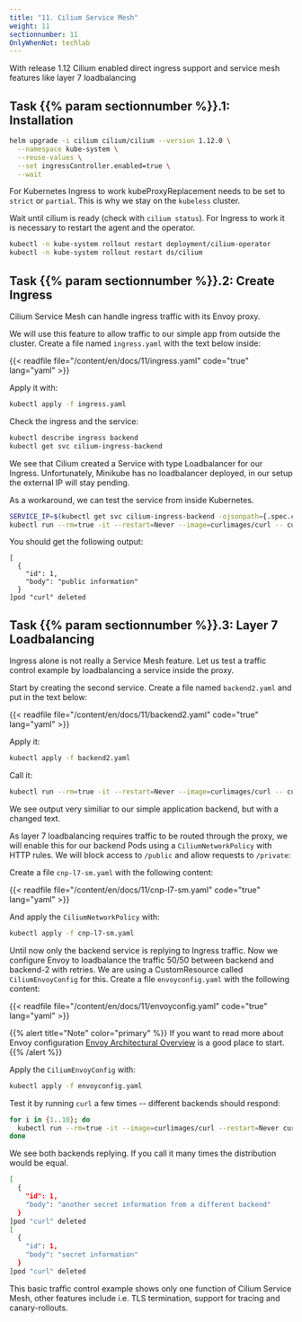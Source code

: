 ```yaml
---
title: "11. Cilium Service Mesh"
weight: 11
sectionnumber: 11
OnlyWhenNot: techlab
---
```

With release 1.12 Cilium enabled direct ingress support and service mesh features like layer 7 loadbalancing


## Task {{% param sectionnumber %}}.1: Installation


```bash
helm upgrade -i cilium cilium/cilium --version 1.12.0 \
  --namespace kube-system \
  --reuse-values \
  --set ingressController.enabled=true \
  --wait
```

For Kubernetes Ingress to work kubeProxyReplacement needs to be set to `strict` or `partial`. This is why we stay on the `kubeless` cluster.

Wait until cilium is ready (check with `cilium status`). For Ingress to work it is necessary to restart the agent and the operator.

```bash
kubectl -n kube-system rollout restart deployment/cilium-operator
kubectl -n kube-system rollout restart ds/cilium
```


## Task {{% param sectionnumber %}}.2: Create Ingress

Cilium Service Mesh can handle ingress traffic with its Envoy proxy.

We will use this feature to allow traffic to our simple app from outside the cluster. Create a file named `ingress.yaml` with the text below inside:

{{< readfile file="/content/en/docs/11/ingress.yaml" code="true" lang="yaml" >}}

Apply it with:

```bash
kubectl apply -f ingress.yaml
```

Check the ingress and the service:

```bash
kubectl describe ingress backend
kubectl get svc cilium-ingress-backend
```
We see that Cilium created a Service with type Loadbalancer for our Ingress. Unfortunately, Minikube has no loadbalancer deployed, in our setup the external IP will stay pending.

As a workaround, we can test the service from inside Kubernetes.

```bash
SERVICE_IP=$(kubectl get svc cilium-ingress-backend -ojsonpath={.spec.clusterIP})
kubectl run --rm=true -it --restart=Never --image=curlimages/curl -- curl http://${SERVICE_IP}/public
```

You should get the following output:

```
[
  {
    "id": 1,
    "body": "public information"
  }
]pod "curl" deleted
```


## Task {{% param sectionnumber %}}.3: Layer 7 Loadbalancing

Ingress alone is not really a Service Mesh feature. Let us test a traffic control example by loadbalancing a service inside the proxy.

Start by creating the second service. Create a file named `backend2.yaml` and put in the text below:

{{< readfile file="/content/en/docs/11/backend2.yaml" code="true" lang="yaml" >}}

Apply it:
```bash
kubectl apply -f backend2.yaml
```

Call it:
```bash
kubectl run --rm=true -it --restart=Never --image=curlimages/curl -- curl --connect-timeout 3 http://backend-2:8080/public
```

We see output very similiar to our simple application backend, but with a changed text.

As layer 7 loadbalancing requires traffic to be routed through the proxy, we will enable this for our backend Pods using a `CiliumNetworkPolicy` with HTTP rules. We will block access to `/public` and allow requests to `/private`:

Create a file `cnp-l7-sm.yaml` with the following content:

{{< readfile file="/content/en/docs/11/cnp-l7-sm.yaml" code="true" lang="yaml" >}}

And apply the `CiliumNetworkPolicy` with:

```bash
kubectl apply -f cnp-l7-sm.yaml
```

Until now only the backend service is replying to Ingress traffic. Now we configure Envoy to loadbalance the traffic 50/50 between backend and backend-2 with retries.
We are using a CustomResource called `CiliumEnvoyConfig` for this. Create a file `envoyconfig.yaml` with the following content:

{{< readfile file="/content/en/docs/11/envoyconfig.yaml" code="true" lang="yaml" >}}

{{% alert title="Note" color="primary" %}}
If you want to read more about Envoy configuration [Envoy Architectural Overview](https://www.envoyproxy.io/docs/envoy/latest/intro/arch_overview/http/http) is a good place to start.
{{% /alert %}}

Apply the `CiliumEnvoyConfig` with:

```bash
kubectl apply -f envoyconfig.yaml
```

Test it by running `curl` a few times -- different backends should respond:

```bash
for i in {1..10}; do
  kubectl run --rm=true -it --image=curlimages/curl --restart=Never curl -- curl  http://backend:8080/private
done
```

We see both backends replying. If you call it many times the distribution would be equal.

```bash
[                                                                                                                               [10/1834]
  {                                                                                                                                      
    "id": 1,                                                                                                                             
    "body": "another secret information from a different backend"                                                                                                 
  }                                                                                                                                      
]pod "curl" deleted                                                                                                                      
[                                                                                                                                        
  {                                                                                                                                      
    "id": 1,                                                                                                                             
    "body": "secret information"                                                                                                         
  }                                                                                                                                      
]pod "curl" deleted
```
This basic traffic control example shows only one function of Cilium Service Mesh, other features include i.e. TLS termination, support for tracing and canary-rollouts.
